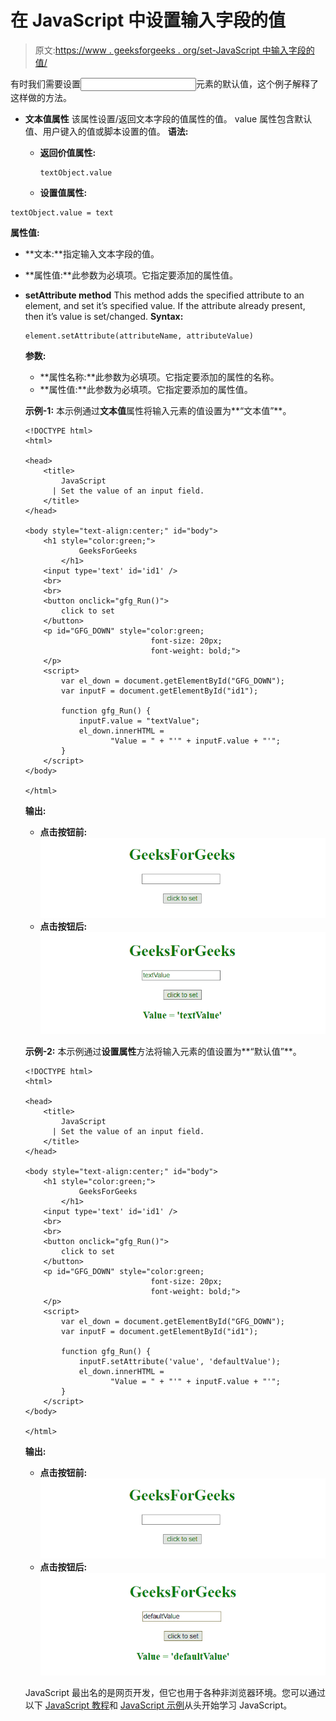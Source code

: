 # 在 JavaScript 中设置输入字段的值

> 原文:[https://www . geeksforgeeks . org/set-JavaScript 中输入字段的值/](https://www.geeksforgeeks.org/set-the-value-of-an-input-field-in-javascript/)

有时我们需要设置<input>元素的默认值，这个例子解释了这样做的方法。

*   **文本值属性**
    该属性设置/返回文本字段的值属性的值。
    value 属性包含默认值、用户键入的值或脚本设置的值。
    **语法:**
    *   **返回价值属性:**

        ```
        textObject.value

        ```

    *   **设置值属性:**

```
textObject.value = text

```

**属性值:**

*   **文本:**指定输入文本字段的值。
*   **属性值:**此参数为必填项。它指定要添加的属性值。

*   **setAttribute method**
    This method adds the specified attribute to an element, and set it’s specified value.
    If the attribute already present, then it’s value is set/changed.
    **Syntax:**

    ```
    element.setAttribute(attributeName, attributeValue)

    ```

    **参数:**

    *   **属性名称:**此参数为必填项。它指定要添加的属性的名称。
    *   **属性值:**此参数为必填项。它指定要添加的属性值。

    **示例-1:** 本示例通过**文本值**属性将输入元素的值设置为**“文本值”**。

    ```
    <!DOCTYPE html>
    <html>

    <head>
        <title>
            JavaScript 
          | Set the value of an input field.
        </title>
    </head>

    <body style="text-align:center;" id="body">
        <h1 style="color:green;">  
                GeeksForGeeks  
            </h1>
        <input type='text' id='id1' />
        <br>
        <br>
        <button onclick="gfg_Run()">
            click to set
        </button>
        <p id="GFG_DOWN" style="color:green; 
                                font-size: 20px;
                                font-weight: bold;">
        </p>
        <script>
            var el_down = document.getElementById("GFG_DOWN");
            var inputF = document.getElementById("id1");

            function gfg_Run() {
                inputF.value = "textValue";
                el_down.innerHTML = 
                       "Value = " + "'" + inputF.value + "'";
            }
        </script>
    </body>

    </html>
    ```

    **输出:**

    *   **点击按钮前:**
        ![](img/50029ee755189ae131319c67428cf2d7.png)
    *   **点击按钮后:**
        ![](img/dc743444d34697656cd88816a36c76ca.png)

    **示例-2:** 本示例通过**设置属性**方法将输入元素的值设置为**“默认值”**。

    ```
    <!DOCTYPE html>
    <html>

    <head>
        <title>
            JavaScript 
          | Set the value of an input field.
        </title>
    </head>

    <body style="text-align:center;" id="body">
        <h1 style="color:green;">  
                GeeksForGeeks  
            </h1>
        <input type='text' id='id1' />
        <br>
        <br>
        <button onclick="gfg_Run()">
            click to set
        </button>
        <p id="GFG_DOWN" style="color:green; 
                                font-size: 20px;
                                font-weight: bold;">
        </p>
        <script>
            var el_down = document.getElementById("GFG_DOWN");
            var inputF = document.getElementById("id1");

            function gfg_Run() {
                inputF.setAttribute('value', 'defaultValue');
                el_down.innerHTML = 
                       "Value = " + "'" + inputF.value + "'";
            }
        </script>
    </body>

    </html>
    ```

    **输出:**

    *   **点击按钮前:**
        ![](img/50029ee755189ae131319c67428cf2d7.png)
    *   **点击按钮后:**
        ![](img/e45390f55e88c7c2cca0d99749618673.png)

    JavaScript 最出名的是网页开发，但它也用于各种非浏览器环境。您可以通过以下 [JavaScript 教程](https://www.geeksforgeeks.org/javascript-tutorial/)和 [JavaScript 示例](https://www.geeksforgeeks.org/javascript-examples/)从头开始学习 JavaScript。